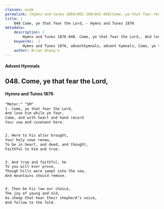 ```yaml
---
classes: wide
permalink: /hymns-and-tunes-1869/001-100/041-050/Come,-ye-that-fear-the-Lord,/
title: |
    048 Come, ye that fear the Lord, - Hymns and Tunes 1876
metadata:
    description: |
        Hymns and Tunes 1876 048. Come, ye that fear the Lord,. And love him while ye fear, Come, and with heart and hand record  Your vow and covenant here. 
    keywords:  |
        Hymns and Tunes 1876, adventhymnals, advent hymnals, Come, ye that fear the Lord,, And love him while ye fear,, 
    author: Brian Onang'o
---
```


#### Advent Hymnals
## 048. Come, ye that fear the Lord,
####  Hymns and Tunes 1876

```txt
^Meter:^ ^SM^
1. Come, ye that fear the Lord,
And love him while ye fear,
Come, and with heart and hand record 
Your vow and covenant here.


2. Here to his altar brought,
Your holy vows renew,
To be in heart, and deed, and thought, 
Faithful to him and true.


3. And true and faithful, he
To you will ever prove,
Though hills were swept into the sea,
And mountains should remove.


4. Then be his law our choice,
The joy of young and old,
As sheep that hear their shepherd’s voice, 
And follow to the fold.
```